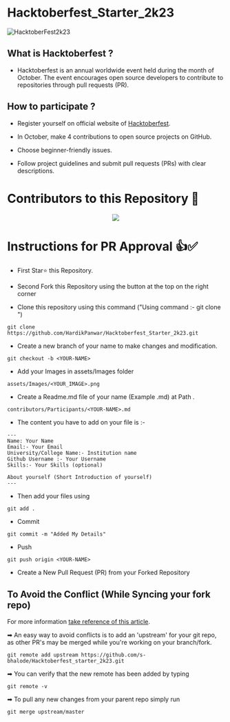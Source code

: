 # Hacktoberfest_Starter_2k23
![HacktoberFest2k23](https://github.com/HardikPanwar/Hacktoberfest_Starter_2k23/blob/master/assets/Images/BannerImage.png)

## What is Hacktoberfest ?
- Hacktoberfest is an annual worldwide event held during the month of October. The event encourages open source developers to contribute to repositories through pull requests (PR).
## How to participate ?
- Register yourself on official website of [Hacktoberfest](https://hacktoberfest.com/).
  
- In October, make 4 contributions to open source projects on GitHub.
  
- Choose beginner-friendly issues.
  
- Follow project guidelines and submit pull requests (PRs) with clear descriptions.


# Contributors to this Repository 👥 
<div align="center">
<a href="https://github.com/HardikPanwar/Hacktoberfest_Starter_2k23
/graphs/contributors">
  <img src="https://contrib.rocks/image?repo=HardikPanwar/Hacktoberfest_Starter_2k23" />
</a>
</div>

# Instructions for PR Approval 👍✅
- First Star⭐ this Repository.
  
- Second Fork this Repository using the button at the top on the right corner
  
- Clone this repository using this command ("Using command :- git clone <URL-OF-REPO>")
```terminal
git clone https://github.com/HardikPanwar/Hacktoberfest_Starter_2k23.git
```
- Create a new branch of your name to make changes and modification.
```terminal
git checkout -b <YOUR-NAME>
```
- Add your Images in assets/Images folder
```terminal
assets/Images/<YOUR_IMAGE>.png 
```
  
- Create a Readme.md file of your name (Example <YOURNAME>.md) at Path .
```terminal
contributors/Participants/<YOUR-NAME>.md
```
- The content you have to add on your file is :-
  
```terminal
---
Name: Your Name
Email:- Your Email
University/College Name:- Institution name
Github Username :- Your Username
Skills:- Your Skills (optional)

About yourself (Short Introduction of yourself)
---
```
  
- Then add your files using
```terminal
git add .
```
- Commit
```terminal
git commit -m "Added My Details"
```
- Push 
```terminal
git push origin <YOUR-NAME> 
```
- Create a New Pull Request (PR) from your Forked Repository

## To Avoid the Conflict (While Syncing your fork repo) 
For more information [take reference of this article](https://help.github.com/articles/syncing-a-fork/).


➡ An easy way to avoid conflicts is to add an 'upstream' for your git repo, as other PR's may be merged while you're working on your branch/fork.   
```terminal
git remote add upstream https://github.com/s-bhalode/Hacktoberfest_starter_2k23.git
```

➡ You can verify that the new remote has been added by typing
```terminal
git remote -v
```
➡ To pull any new changes from your parent repo simply run
```terminal
git merge upstream/master
```

